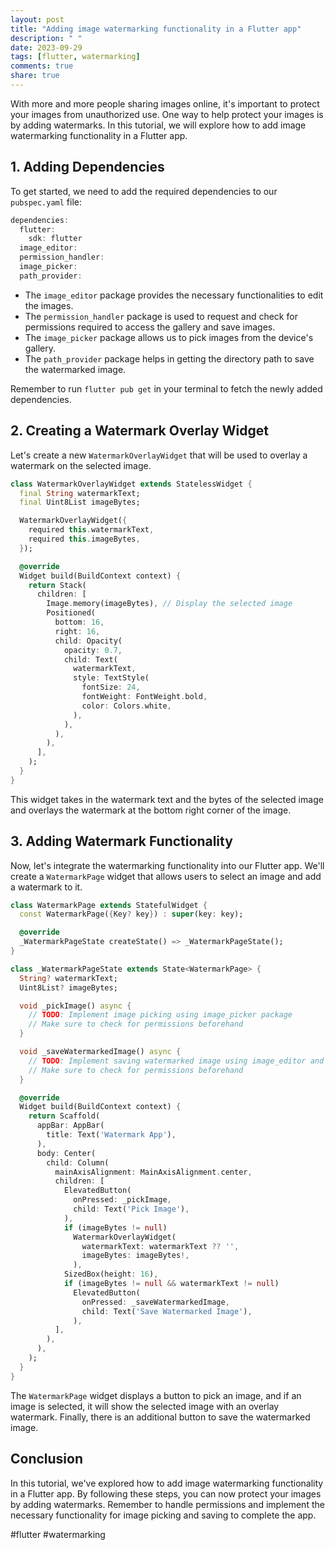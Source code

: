 ```yaml
---
layout: post
title: "Adding image watermarking functionality in a Flutter app"
description: " "
date: 2023-09-29
tags: [flutter, watermarking]
comments: true
share: true
---
```


With more and more people sharing images online, it's important to protect your images from unauthorized use. One way to help protect your images is by adding watermarks. In this tutorial, we will explore how to add image watermarking functionality in a Flutter app.

## 1. Adding Dependencies

To get started, we need to add the required dependencies to our `pubspec.yaml` file:

```dart
dependencies:
  flutter:
    sdk: flutter
  image_editor:
  permission_handler:
  image_picker:
  path_provider:
```

- The `image_editor` package provides the necessary functionalities to edit the images.
- The `permission_handler` package is used to request and check for permissions required to access the gallery and save images.
- The `image_picker` package allows us to pick images from the device's gallery.
- The `path_provider` package helps in getting the directory path to save the watermarked image.

Remember to run `flutter pub get` in your terminal to fetch the newly added dependencies.

## 2. Creating a Watermark Overlay Widget

Let's create a new `WatermarkOverlayWidget` that will be used to overlay a watermark on the selected image.

```dart
class WatermarkOverlayWidget extends StatelessWidget {
  final String watermarkText;
  final Uint8List imageBytes;

  WatermarkOverlayWidget({
    required this.watermarkText,
    required this.imageBytes,
  });

  @override
  Widget build(BuildContext context) {
    return Stack(
      children: [
        Image.memory(imageBytes), // Display the selected image
        Positioned(
          bottom: 16,
          right: 16,
          child: Opacity(
            opacity: 0.7,
            child: Text(
              watermarkText,
              style: TextStyle(
                fontSize: 24,
                fontWeight: FontWeight.bold,
                color: Colors.white,
              ),
            ),
          ),
        ),
      ],
    );
  }
}
```

This widget takes in the watermark text and the bytes of the selected image and overlays the watermark at the bottom right corner of the image.

## 3. Adding Watermark Functionality

Now, let's integrate the watermarking functionality into our Flutter app. We'll create a `WatermarkPage` widget that allows users to select an image and add a watermark to it.

```dart
class WatermarkPage extends StatefulWidget {
  const WatermarkPage({Key? key}) : super(key: key);

  @override
  _WatermarkPageState createState() => _WatermarkPageState();
}

class _WatermarkPageState extends State<WatermarkPage> {
  String? watermarkText;
  Uint8List? imageBytes;

  void _pickImage() async {
    // TODO: Implement image picking using image_picker package
    // Make sure to check for permissions beforehand
  }

  void _saveWatermarkedImage() async {
    // TODO: Implement saving watermarked image using image_editor and path_provider packages
    // Make sure to check for permissions beforehand
  }

  @override
  Widget build(BuildContext context) {
    return Scaffold(
      appBar: AppBar(
        title: Text('Watermark App'),
      ),
      body: Center(
        child: Column(
          mainAxisAlignment: MainAxisAlignment.center,
          children: [
            ElevatedButton(
              onPressed: _pickImage,
              child: Text('Pick Image'),
            ),
            if (imageBytes != null)
              WatermarkOverlayWidget(
                watermarkText: watermarkText ?? '',
                imageBytes: imageBytes!,
              ),
            SizedBox(height: 16),
            if (imageBytes != null && watermarkText != null)
              ElevatedButton(
                onPressed: _saveWatermarkedImage,
                child: Text('Save Watermarked Image'),
              ),
          ],
        ),
      ),
    );
  }
}
```

The `WatermarkPage` widget displays a button to pick an image, and if an image is selected, it will show the selected image with an overlay watermark. Finally, there is an additional button to save the watermarked image.

## Conclusion

In this tutorial, we've explored how to add image watermarking functionality in a Flutter app. By following these steps, you can now protect your images by adding watermarks. Remember to handle permissions and implement the necessary functionality for image picking and saving to complete the app.

#flutter #watermarking